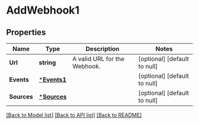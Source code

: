 # AddWebhook1

## Properties
Name | Type | Description | Notes
------------ | ------------- | ------------- | -------------
**Url** | **string** | A valid URL for the Webhook. | [optional] [default to null]
**Events** | [***Events1**](Events_1.md) |  | [optional] [default to null]
**Sources** | [***Sources**](Sources.md) |  | [optional] [default to null]

[[Back to Model list]](../README.md#documentation-for-models) [[Back to API list]](../README.md#documentation-for-api-endpoints) [[Back to README]](../README.md)

